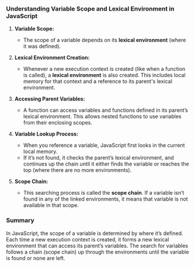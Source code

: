 ### Understanding Variable Scope and Lexical Environment in JavaScript

1. **Variable Scope:** 
   - The scope of a variable depends on its **lexical environment** (where it was defined).

2. **Lexical Environment Creation:**
   - Whenever a new execution context is created (like when a function is called), a **lexical environment** is also created. This includes local memory for that context and a reference to its parent's lexical environment.

3. **Accessing Parent Variables:**
   - A function can access variables and functions defined in its parent’s lexical environment. This allows nested functions to use variables from their enclosing scopes.

4. **Variable Lookup Process:**
   - When you reference a variable, JavaScript first looks in the current local memory. 
   - If it’s not found, it checks the parent’s lexical environment, and continues up the chain until it either finds the variable or reaches the top (where there are no more environments).

5. **Scope Chain:**
   - This searching process is called the **scope chain**. If a variable isn’t found in any of the linked environments, it means that variable is not available in that scope.

### Summary
In JavaScript, the scope of a variable is determined by where it’s defined. Each time a new execution context is created, it forms a new lexical environment that can access its parent’s variables. The search for variables follows a chain (scope chain) up through the environments until the variable is found or none are left.
